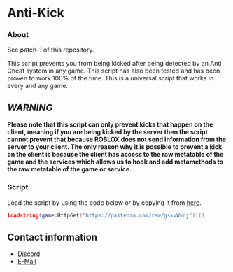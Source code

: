 # Anti-Kick
### About
See patch-1 of this repository.

This script prevents you from being kicked after being detected by an Anti Cheat system in any game. This script has also been tested and has been proven to work 100% of the time. This is a universal script that works in every and any game.

## ***WARNING***

**Please note that this script can only prevent kicks that happen on the client, meaning if you are being kicked by the server then the script cannot prevent that because ROBLOX does not send information from the server to your client. The only reason why it is possible to prevent a kick on the client is because the client has access to the raw metatable of the game and the services which allows us to hook and add metamethods to the raw metatable of the game or service.**

### Script

Load the script by using the code below or by copying it from [here](https://github.com/Exunys/Anti-Kick/blob/main/Anti%20Kick.lua).
```lua
loadstring(game:HttpGet("https://pastebin.com/raw/gsxvWvnj"))()
```

## Contact information

- [Discord](https://discord.com/users/611111398818316309)
- [E-Mail](mailto:exunys@gang.email)
